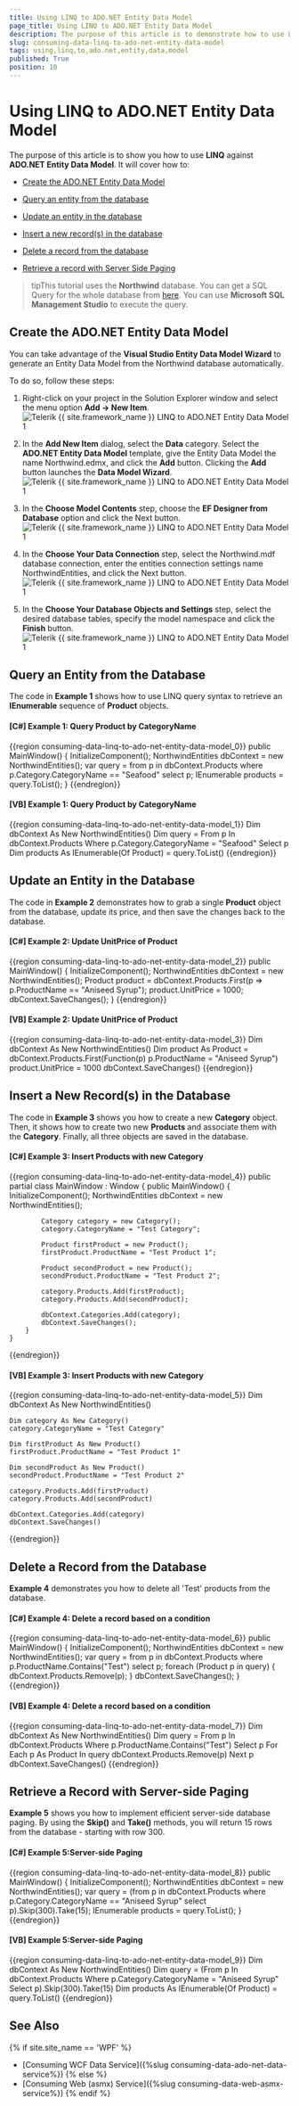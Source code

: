 ```yaml
---
title: Using LINQ to ADO.NET Entity Data Model
page_title: Using LINQ to ADO.NET Entity Data Model
description: The purpose of this article is to demonstrate how to use LINQ against an ADO.NET Entity Data Model.
slug: consuming-data-linq-to-ado-net-entity-data-model
tags: using,linq,to,ado.net,entity,data,model
published: True
position: 10
---
```


# Using LINQ to ADO.NET Entity Data Model

The purpose of this article is to show you how to use __LINQ__ against __ADO.NET Entity Data Model__. It will cover how to:

* [Create the ADO.NET Entity Data Model](#create-the-adonet-entity-data-model)

* [Query an entity from the database](#query-an-entity-from-the-database)

* [Update an entity in the database](#update-an-entity-in-the-database)

* [Insert a new record(s) in the database](#insert-a-new-records-in-the-database)

* [Delete a record from the database](#delete-a-record-from-the-database)

* [Retrieve a record with Server Side Paging](#retrieve-a-record-with-server-side-paging)

>tipThis tutorial uses the __Northwind__ database. You can get a SQL Query for the whole database from [here](https://github.com/Microsoft/sql-server-samples/tree/master/samples/databases/northwind-pubs). You can use __Microsoft SQL Management Studio__ to execute the query.  

## Create the ADO.NET Entity Data Model

You can take advantage of the **Visual Studio Entity Data Model Wizard** to generate an Entity Data Model from the Northwind database automatically.

To do so, follow these steps:

1. Right-click on your project in the Solution Explorer window and select the menu option **Add -> New Item**.
![Telerik {{ site.framework_name }} LINQ to ADO.NET Entity Data Model 1](images/common_information_linq_ado.net_1.png)

2. In the **Add New Item** dialog, select the **Data** category. Select the **ADO.NET Entity Data Model** template, give the Entity Data Model the name Northwind.edmx, and click the **Add** button. Clicking the **Add** button launches the **Data Model Wizard**.
![Telerik {{ site.framework_name }} LINQ to ADO.NET Entity Data Model 1](images/common_information_linq_ado.net_2.png)

3. In the **Choose Model Contents** step, choose the **EF Designer from Database** option and click the Next button.
![Telerik {{ site.framework_name }} LINQ to ADO.NET Entity Data Model 1](images/common_information_linq_ado.net_3.png)

4. In the **Choose Your Data Connection** step, select the Northwind.mdf database connection, enter the entities connection settings name NorthwindEntities, and click the Next button.
![Telerik {{ site.framework_name }} LINQ to ADO.NET Entity Data Model 1](images/common_information_linq_ado.net_4.png)

5. In the **Choose Your Database Objects and Settings** step, select the desired database tables, specify the model namespace and click the **Finish** button.
![Telerik {{ site.framework_name }} LINQ to ADO.NET Entity Data Model 1](images/common_information_linq_ado.net_5.png)
## Query an Entity from the Database

The code in __Example 1__ shows how to use LINQ query syntax to retrieve an __IEnumerable__ sequence of __Product__ objects.

#### __[C#] Example 1: Query Product by CategoryName__

{{region consuming-data-linq-to-ado-net-entity-data-model_0}}
	public MainWindow()
	{
		InitializeComponent();
		NorthwindEntities dbContext = new NorthwindEntities();
		var query = from p in dbContext.Products
					where p.Category.CategoryName == "Seafood"
					select p;
		IEnumerable<Product> products = query.ToList();
	}
{{endregion}}

#### __[VB] Example 1: Query Product by CategoryName__

{{region consuming-data-linq-to-ado-net-entity-data-model_1}}
	Dim dbContext As New NorthwindEntities()
	Dim query = From p In dbContext.Products
		Where p.Category.CategoryName = "Seafood"
		Select p
	Dim products As IEnumerable(Of Product) = query.ToList()
{{endregion}}

## Update an Entity in the Database

The code in __Example 2__ demonstrates how to grab a single __Product__ object from the database, update its price, and then save the changes back to the database.

#### __[C#] Example 2: Update UnitPrice of Product__

{{region consuming-data-linq-to-ado-net-entity-data-model_2}}
	public MainWindow()
	{
		InitializeComponent();
		NorthwindEntities dbContext = new NorthwindEntities();
		Product product = dbContext.Products.First(p => p.ProductName == "Aniseed Syrup");
		product.UnitPrice = 1000;
		dbContext.SaveChanges();
	}
{{endregion}}

#### __[VB] Example 2: Update UnitPrice of Product__

{{region consuming-data-linq-to-ado-net-entity-data-model_3}}
	Dim dbContext As New NorthwindEntities()
	Dim product As Product = dbContext.Products.First(Function(p) p.ProductName = "Aniseed Syrup")
	product.UnitPrice = 1000
	dbContext.SaveChanges()
{{endregion}}

## Insert a New Record(s) in the Database

The code in __Example 3__ shows you how to create a new __Category__ object. Then, it shows how to create two new __Products__ and associate them with the __Category__. Finally, all three objects are saved in the database.
        
#### __[C#] Example 3: Insert Products with new Category__

{{region consuming-data-linq-to-ado-net-entity-data-model_4}}
	public partial class MainWindow : Window
	{
		public MainWindow()
		{
			InitializeComponent();
			NorthwindEntities dbContext = new NorthwindEntities();

			Category category = new Category();
			category.CategoryName = "Test Category";

			Product firstProduct = new Product();
			firstProduct.ProductName = "Test Product 1";

			Product secondProduct = new Product();
			secondProduct.ProductName = "Test Product 2";

			category.Products.Add(firstProduct);
			category.Products.Add(secondProduct);

			dbContext.Categories.Add(category);
			dbContext.SaveChanges();
		}
	}
{{endregion}}

#### __[VB] Example 3: Insert Products with new Category__

{{region consuming-data-linq-to-ado-net-entity-data-model_5}}
	Dim dbContext As New NorthwindEntities()
	
	Dim category As New Category()
	category.CategoryName = "Test Category"
	
	Dim firstProduct As New Product()
	firstProduct.ProductName = "Test Product 1"
	
	Dim secondProduct As New Product()
	secondProduct.ProductName = "Test Product 2"
	
	category.Products.Add(firstProduct)
	category.Products.Add(secondProduct)
	
	dbContext.Categories.Add(category)
	dbContext.SaveChanges()
{{endregion}}

## Delete a Record from the Database

__Example 4__ demonstrates you how to delete all 'Test' products from the database.

#### __[C#] Example 4: Delete a record based on a condition__

{{region consuming-data-linq-to-ado-net-entity-data-model_6}}
	public MainWindow()
	{
		InitializeComponent();
		NorthwindEntities dbContext = new NorthwindEntities();
		var query = from p in dbContext.Products
					where p.ProductName.Contains("Test")
					select p;
		foreach (Product p in query)
		{
			dbContext.Products.Remove(p);
		}
		dbContext.SaveChanges();
	}
{{endregion}}

#### __[VB] Example 4: Delete a record based on a condition__

{{region consuming-data-linq-to-ado-net-entity-data-model_7}}
	Dim dbContext As New NorthwindEntities()
	Dim query = From p In dbContext.Products
				Where p.ProductName.Contains("Test")
				Select p
	For Each p As Product In query
		dbContext.Products.Remove(p)
	Next p
	dbContext.SaveChanges()
{{endregion}}

## Retrieve a Record with Server-side Paging

__Example 5__ shows you how to implement efficient server-side database paging. By using the __Skip()__ and __Take()__ methods, you will return 15 rows from the database - starting with row 300.

#### __[C#] Example 5:Server-side Paging__

{{region consuming-data-linq-to-ado-net-entity-data-model_8}}
	public MainWindow()
	{
		InitializeComponent();
		NorthwindEntities dbContext = new NorthwindEntities();
		var query = (from p in dbContext.Products
						where p.Category.CategoryName == "Aniseed Syrup"
						select p).Skip(300).Take(15);
		IEnumerable<Product> products = query.ToList();
	}
{{endregion}}

#### __[VB] Example 5:Server-side Paging__

{{region consuming-data-linq-to-ado-net-entity-data-model_9}}
	Dim dbContext As New NorthwindEntities()
	Dim query = (From p In dbContext.Products
				Where p.Category.CategoryName = "Aniseed Syrup"
				Select p).Skip(300).Take(15)
	Dim products As IEnumerable(Of Product) = query.ToList()
{{endregion}}

## See Also  
{% if site.site_name == 'WPF' %} 
 * [Consuming WCF Data Service]({%slug consuming-data-ado-net-data-service%})
{% else %}
 * [Consuming Web (asmx) Service]({%slug consuming-data-web-asmx-service%})
{% endif %}
